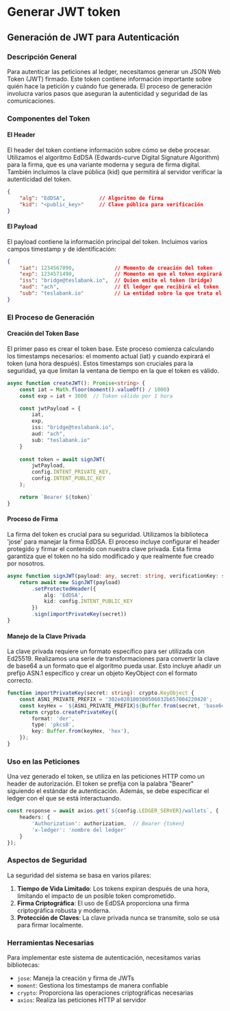 # Generar JWT token

## Generación de JWT para Autenticación

### Descripción General

Para autenticar las peticiones al ledger, necesitamos generar un JSON Web Token (JWT) firmado. Este token contiene información importante sobre quién hace la petición y cuándo fue generada. El proceso de generación involucra varios pasos que aseguran la autenticidad y seguridad de las comunicaciones.

### Componentes del Token

#### El Header

El header del token contiene información sobre cómo se debe procesar. Utilizamos el algoritmo EdDSA (Edwards-curve Digital Signature Algorithm) para la firma, que es una variante moderna y segura de firma digital. También incluimos la clave pública (kid) que permitirá al servidor verificar la autenticidad del token.

```json
{
    "alg": "EdDSA",           // Algoritmo de firma
    "kid": "<public_key>"     // Clave pública para verificación
}
```

#### El Payload

El payload contiene la información principal del token. Incluimos varios campos timestamp y de identificación:

```json
{
    "iat": 1234567890,             // Momento de creación del token
    "exp": 1234571490,             // Momento en que el token expirará
    "iss": "bridge@teslabank.io",  // Quien emite el token (bridge)
    "aud": "ach",                  // El ledger que recibirá el token
    "sub": "teslabank.io"          // La entidad sobre la que trata el token
}
```

### El Proceso de Generación

#### Creación del Token Base

El primer paso es crear el token base. Este proceso comienza calculando los timestamps necesarios: el momento actual (iat) y cuando expirará el token (una hora después). Estos timestamps son cruciales para la seguridad, ya que limitan la ventana de tiempo en la que el token es válido.

```typescript
async function createJWT(): Promise<string> {
    const iat = Math.floor(moment().valueOf() / 1000)
    const exp = iat + 3600  // Token válido por 1 hora

    const jwtPayload = {
        iat,
        exp,
        iss: "bridge@teslabank.io", 
        aud: "ach",
        sub: "teslabank.io"
    }
    
    const token = await signJWT(
        jwtPayload,
        config.INTENT_PRIVATE_KEY,
        config.INTENT_PUBLIC_KEY
    );

    return `Bearer ${token}`
}
```

#### Proceso de Firma

La firma del token es crucial para su seguridad. Utilizamos la biblioteca 'jose' para manejar la firma EdDSA. El proceso incluye configurar el header protegido y firmar el contenido con nuestra clave privada. Esta firma garantiza que el token no ha sido modificado y que realmente fue creado por nosotros.

```typescript
async function signJWT(payload: any, secret: string, verificationKey: string): Promise<string> {
    return await new SignJWT(payload)
        .setProtectedHeader({ 
            alg: 'EdDSA',
            kid: config.INTENT_PUBLIC_KEY 
        })
        .sign(importPrivateKey(secret))    
}
```

#### Manejo de la Clave Privada

La clave privada requiere un formato específico para ser utilizada con Ed25519. Realizamos una serie de transformaciones para convertir la clave de base64 a un formato que el algoritmo pueda usar. Esto incluye añadir un prefijo ASN.1 específico y crear un objeto KeyObject con el formato correcto.

```typescript
function importPrivateKey(secret: string): crypto.KeyObject {
    const ASN1_PRIVATE_PREFIX = '302e020100300506032b657004220420';
    const keyHex = `${ASN1_PRIVATE_PREFIX}${Buffer.from(secret, 'base64').toString('hex')}`;
    return crypto.createPrivateKey({
        format: 'der',
        type: 'pkcs8',
        key: Buffer.from(keyHex, 'hex'),
    });
}
```

### Uso en las Peticiones

Una vez generado el token, se utiliza en las peticiones HTTP como un header de autorización. El token se prefija con la palabra "Bearer" siguiendo el estándar de autenticación. Además, se debe especificar el ledger con el que se está interactuando.

```typescript
const response = await axios.get(`${config.LEDGER_SERVER}/wallets`, {
    headers: {
        'Authorization': authorization,  // Bearer {token}
        'x-ledger': 'nombre del ledger'
    }
});
```

### Aspectos de Seguridad

La seguridad del sistema se basa en varios pilares:

1. **Tiempo de Vida Limitado**: Los tokens expiran después de una hora, limitando el impacto de un posible token comprometido.
2. **Firma Criptográfica**: El uso de EdDSA proporciona una firma criptográfica robusta y moderna.
3. **Protección de Claves**: La clave privada nunca se transmite, solo se usa para firmar localmente.

### Herramientas Necesarias

Para implementar este sistema de autenticación, necesitamos varias bibliotecas:

* `jose`: Maneja la creación y firma de JWTs
* `moment`: Gestiona los timestamps de manera confiable
* `crypto`: Proporciona las operaciones criptográficas necesarias
* `axios`: Realiza las peticiones HTTP al servidor
